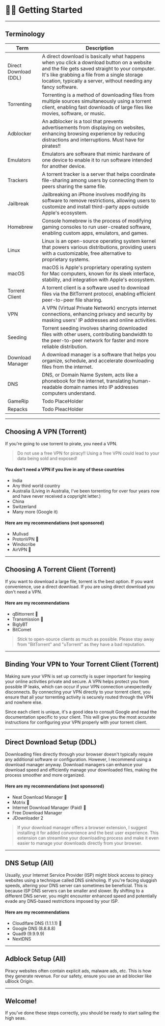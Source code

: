# 🏴‍☠️ Getting Started
---
## Terminology

| Term | Description |
| ----------- | ----------- |
| Direct Download (DDL) | A direct download is basically what happens when you click a download button on a website and the file gets saved straight to your computer. It's like grabbing a file from a single storage location, typically a server, without needing any fancy software. |
| Torrenting | Torrenting is a method of downloading files from multiple sources simultaneously using a torrent client, enabling fast downloads of large files like movies, software, or music. |
| Adblocker | An adblocker is a tool that prevents advertisements from displaying on websites, enhancing browsing experience by reducing distractions and interruptions. Must have for pirates!! |
| Emulators | Emulators are software that mimic hardware of one device to enable it to run software intended for another device. | 
| Trackers | A torrent tracker is a server that helps coordinate file-sharing among users by connecting them to peers sharing the same file. |
| Jailbreak | Jailbreaking an iPhone involves modifying its software to remove restrictions, allowing users to customize and install third-party apps outside Apple's ecosystem. |
| Homebrew | Console homebrew is the process of modifying gaming consoles to run user-created software, enabling custom apps, emulators, and games. |
| Linux | Linux is an open-source operating system kernel that powers various distributions, providing users with a customizable, free alternative to proprietary systems. |
| macOS | macOS is Apple's proprietary operating system for Mac computers, known for its sleek interface, stability, and integration with Apple's ecosystem. |
| Torrent Client | A torrent client is a software used to download files via the BitTorrent protocol, enabling efficient peer-to-peer file sharing. |
| VPN | A VPN (Virtual Private Network) encrypts internet connections, enhancing privacy and security by masking users' IP addresses and online activities. |
| Seeding | Torrent seeding involves sharing downloaded files with other users, contributing bandwidth to the peer-to-peer network for faster and more reliable distribution. |
| Download Manager | A download manager is a software that helps you organize, schedule, and accelerate downloading files from the internet. |
| DNS | DNS, or Domain Name System, acts like a phonebook for the internet, translating human-readable domain names into IP addresses computers understand. |
| GameRip | Todo PlaceHolder |
| Repacks | Todo PleacHolder |

---
## Choosing A VPN (Torrent)

If you're going to use torrent to pirate, you need a VPN.

> Do not use a free VPN for piracy!! Using a free VPN could lead to your data being sold and exposed!

#### You don't need a VPN if you live in any of these countries

- India
- Any third world country
- Australia (Living in Australia, I've been torrenting for over four years now and have never received a copyright letter.)
- China
- Switzerland
- Many more (Google it)

#### Here are my recommendations (not sponsored)
- Mullvad 
- ProtonVPN 🐐
- Windscribe
- AirVPN 🐐

---
## Choosing A Torrent Client (Torrent)

If you want to download a large file, torrent is the best option. If you want convenience, use a direct download. If you are using direct download you don't need a VPN.

#### Here are my recommendations
- qBittorrent 🐐
- Transmission 🐐
- BiglyBT
- BitComet

> Stick to open-source clients as much as possible. Please stay away from "BitTorrent" and "uTorrent" as they have a bad reputation.

---
## Binding Your VPN to Your Torrent Client (Torrent)


Making sure your VPN is set up correctly is super important for keeping your online activities private and secure. A VPN helps protect you from possible IP leaks, which can occur if your VPN connection unexpectedly disconnects. By connecting your VPN directly to your torrent client, you ensure that all your torrenting activity is securely routed through the VPN and nowhere else.

Since each client is unique, it's a good idea to consult Google and read the documentation specific to your client. This will give you the most accurate instructions for configuring your VPN properly with your torrent client.

---
## Direct Download Setup (DDL)

Downloading files directly through your browser doesn't typically require any additional software or configuration. However, I recommend using a download manager anyway. Download managers can enhance your download speed and efficiently manage your downloaded files, making the process smoother and more organized.


#### Here are my recommendations (not sponsored)

- Neat Download Manager 🐐
- Motrix 🐐
- Internet Download Manager (Paid) 🐐
- Free Download Manager
- JDownloader 2

> If your download manager offers a browser extension, I suggest installing it for added convenience and the best user experience. This extension can streamline your downloading process and make it even easier to manage your downloads directly from your browser.

---
## DNS Setup (All)

Usually, your Internet Service Provider (ISP) might block access to piracy websites using a technique called DNS sinkholing. If you're facing sluggish speeds, altering your DNS server can sometimes be beneficial. This is because ISP DNS servers can be smaller and slower. By shifting to a different DNS server, you might encounter enhanced speed and potentially evade any DNS-based restrictions imposed by your ISP.


#### Here are my recommendations 

- Cloudlfare DNS (1.1.1.1) 🐐
- Google DNS (8.8.8.8)
- Quad9 (9.9.9.9)
- NextDNS

---
## Adblock Setup (All)


Piracy websites often contain explicit ads, malware ads, etc. This is how they generate revenue. For our safety, ensure you use an ad blocker like uBlock Origin.

---
## Welcome!

If you’ve done these steps correctly, you should be ready to start sailing the high seas.


